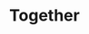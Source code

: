 ---
layout: firm_page
title: "Together"
id: "together.fund"
permalink: "/togethertogether.fund/"
website: "https://together.fund"
offices: "Bangalore (India)"
investment_stages: "Seed, Pre-Series A, Series A"
portfolio_companies: "Jhana, ScaleKit, Rapid Claims, Protecto, Composio, Workhack, Togai, DhiWise, Zipstack, Bytebeam, Spendflo, SecurDen, Hunar, Privado, Hivel, UiFlow, Zipy, RevenueHero, Toplyne, Spry, Kula"
portfolio_link: "https://together.fund/companies-column/"
investment_markets: "SaaS, Enterprise Software, Developer Tools, Open Source Software, Cloud-native Infrastructure, API-first Businesses"
founded_year: "2021"
description: "Together is a founder-first venture capital firm supporting ambitious teams with capital, community, and operational know-how. They focus on early-stage investments in SaaS and related sectors, aiming to help build a strong product ecosystem in India."
linkedin: "https://www.linkedin.com/company/scaletogether/"
twitter: "https://twitter.com/scaletogether"
instagram: ""
team_page: "https://together.fund/team/"
investor_type: "Venture Capital"
crunchbase: "https://www.crunchbase.com/organization/together-fund"
pitchbook: ""

# SEO Optimization
meta_title: "Together - VC Firm - projectstartups.com"
meta_description: "Together, Together is a founder-first venture capital firm supporting ambitious teams with capital, community, and operational know-how. They focus on early-sta..."
meta_keywords: "Together, SaaS, Enterprise Software, Developer Tools, Open Source Software, Cloud-native Infrastructure, API-first Businesses, VC firm, venture capital, startup investor, projectstartups.com"
canonical_url: "https://vc.projectstartups.com/togethertogether.fund/"
---